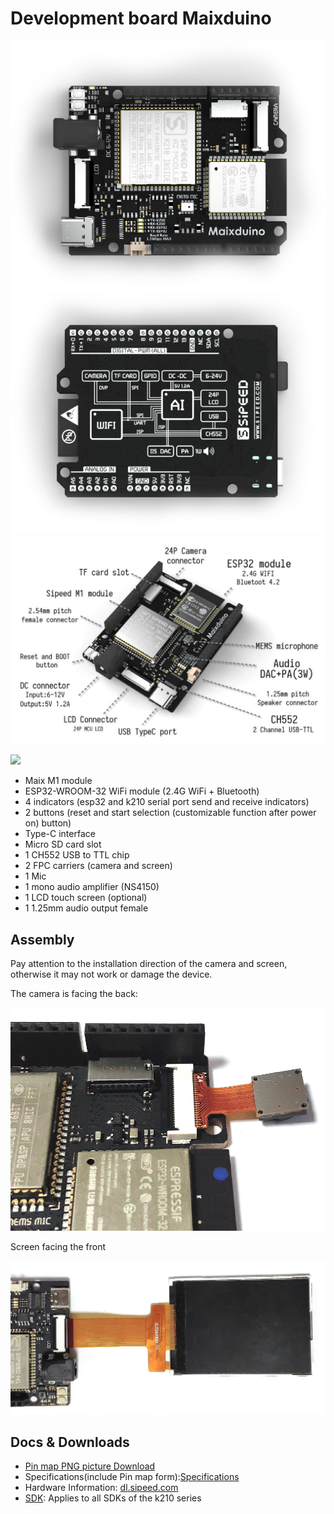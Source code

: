 Development board Maixduino
===========

![](../../../assets/maixduino_0.png)
![](../../../assets/maixduino_1.png)
![](../../../assets/maixduino_3.jpg)

![](https://cdn.sipeed.com/wiki/maix/maixduino/maixduino_pins_1920_914.png)



* Maix M1 module
* ESP32-WROOM-32 WiFi module (2.4G WiFi + Bluetooth)
* 4 indicators (esp32 and k210 serial port send and receive indicators)
* 2 buttons (reset and start selection (customizable function after power on) button)
* Type-C interface
* Micro SD card slot
* 1 CH552 USB to TTL chip
* 2 FPC carriers (camera and screen)
* 1 Mic
* 1 mono audio amplifier (NS4150)
* 1 LCD touch screen (optional)
* 1 1.25mm audio output female

## Assembly

Pay attention to the installation direction of the camera and screen, otherwise it may not work or damage the device.

The camera is facing the back:

![](../../../assets/maixduino_00.png)


Screen facing the front

![](../../../assets/maixduino_01.png)


## Docs & Downloads

* [Pin map PNG picture Download](https://cdn.sipeed.com/wiki/maix/maixduino/maixduino_pins.png)
* Specifications(include Pin map form):[Specifications](http://dl.sipeed.com/MAIX/HDK/Maixduino/Specifications/)
* Hardware Information: [dl.sipeed.com](http://dl.sipeed.com/MAIX/HDK/Maixduino/)
* [SDK](../sdk/README.md): Applies to all SDKs of the k210 series


